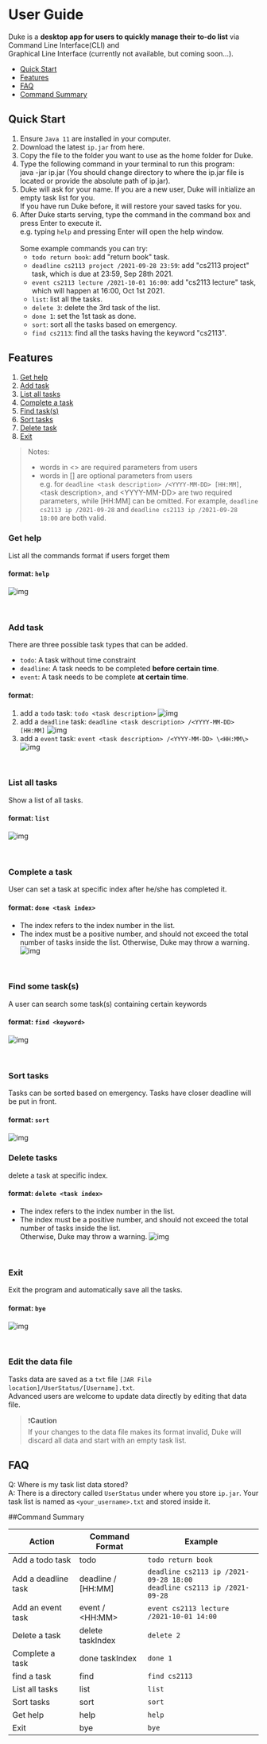 # User Guide
Duke is a **desktop app for users to quickly manage their to-do list** via Command Line Interface(CLI) and  
Graphical Line Interface (currently not available, but coming soon...).

- <a href="#quick-start"> Quick Start </a>
- <a href="#features"> Features </a>
- <a href="#FAQ"> FAQ </a>
- <a href="#summary"> Command Summary </a>

## <span id="quick-start">Quick Start</span>
1. Ensure `Java 11` are installed in your computer.
2. Download the latest `ip.jar` from here.
3. Copy the file to the folder you want to use as the home folder for Duke.
4. Type the following command in your terminal to run this program:   
   java -jar ip.jar (You should change directory to where the ip.jar file is located or provide the absolute path of ip.jar).
5. Duke will ask for your name. If you are a new user, Duke will initialize an empty task list for you.  
   If you have run Duke before, it will restore your saved tasks for you.
6. After Duke starts serving, type the command in the command box and press Enter to execute it.   
   e.g. typing `help` and pressing Enter will open the help window. <br/>  
   Some example commands you can try:
   - `todo return book`: add "return book" task.
   - `deadline cs2113 project /2021-09-28 23:59`: add "cs2113 project" task, which is due at 23:59, Sep 28th 2021.
   - `event cs2113 lecture /2021-10-01 16:00`: add "cs2113 lecture" task, which will happen at 16:00, Oct 1st 2021.
   - `list`: list all the tasks.
   - `delete 3`: delete the 3rd task of the list.
   - `done 1`: set the 1st task as done.
   - `sort`: sort all the tasks based on emergency.
   - `find cs2113`: find all the tasks having the keyword "cs2113".

## <span id="features">Features</span>
1. <a href="#help">Get help</a>
2. <a href="#add-task">Add task</a>
3. <a href="#list-task">List all tasks</a>
4. <a href="#complete-task">Complete a task</a>
5. <a href="#find-task">Find task(s)</a>
6. <a href="#sort-task">Sort tasks</a>
7. <a href="#delete-task">Delete task</a>
8. <a href="#exit">Exit</a>

> Notes:
> - words in <> are required parameters from users
> - words in [] are optional parameters from users
<br/> e.g. for `deadline <task description> /<YYYY-MM-DD> [HH:MM]`, \<task description\>, and \<YYYY-MM-DD\> are two required parameters, while \[HH:MM\] can be omitted. For example, `deadline cs2113 ip /2021-09-28` and `deadline cs2113 ip /2021-09-28 18:00` are both valid.

### <span id="help">Get help</span>
List all the commands format if users forget them
#### format: `help`
![img](help.png)

<br/>

### <span id="add-task">Add task</span>
There are three possible task types that can be added.
* `todo`: A task without time constraint
* `deadline`: A task needs to be completed **before certain time**.
* `event`: A task needs to be complete **at certain time**.
#### format:
1. add a `todo` task: `todo <task description>`
![img](todo.png)
2. add a `deadline` task: `deadline <task description> /<YYYY-MM-DD> [HH:MM]`
![img](deadline.png)
3. add a `event` task: `event <task description> /<YYYY-MM-DD> \<HH:MM\>`
![img](event.png)

<br/>  

### <span id="list-task">List all tasks</span>
Show a list of all tasks.
#### format: `list`
![img](list.png)

<br />

### <span id="complete-task">Complete a task</span>
User can set a task at specific index after he/she has completed it.
#### format: `done <task index>`
- The index refers to the index number in the list.
- The index must be a positive number, and should not exceed the total number of tasks inside the list. Otherwise, Duke may throw a warning.
![img](done.png)

<br/>  

### <span id="find-task">Find some task(s)</span>
A user can search some task(s) containing certain keywords
#### format: `find <keyword>`
![img](find.png)

<br/>  

### <span id="sort-task">Sort tasks</span>
Tasks can be sorted based on emergency. Tasks have closer deadline will be put in front.
#### format: `sort`
![img](sort.png)


### <span id="delete-task">Delete tasks</span>
delete a task at specific index.
#### format: `delete <task index>`
- The index refers to the index number in the list.
- The index must be a positive number, and should not exceed the total number of tasks inside the list.  
  Otherwise, Duke may throw a warning.
  ![img](delete.png)



<br/>  

### <span id="exit">Exit</span>
Exit the program and automatically save all the tasks.
#### format: `bye`
![img](exit.png)

<br/>  

### Edit the data file
Tasks data are saved as a `txt` file `[JAR File location]/UserStatus/[Username].txt`.  
Advanced users are welcome to update data directly by editing that data file.

> :exclamation:**Caution**  
If your changes to the data file makes its format invalid, Duke will discard all data and start with an empty task list.



## <span id="FAQ">FAQ</span>
Q: Where is my task list data stored? </br>
A: There is a directory called `UserStatus` under where you store `ip.jar`. Your task list is named as `<your_username>.txt` and stored inside it.


##<span id="summary">Command Summary</span>

Action | Command Format | Example
--- | --- | --- | 
Add a todo task | todo <task description>  | `todo return book`
Add a deadline task | deadline <task description> /<YYYY-MM-DD> \[HH:MM\] | `deadline cs2113 ip /2021-09-28 18:00` <br/> `deadline cs2113 ip /2021-09-28`
Add an event task | event <task description> /<YYYY-MM-DD> \<HH:MM\> | `event cs2113 lecture /2021-10-01 14:00`
Delete a task | delete taskIndex | `delete 2`
Complete a task | done taskIndex | `done 1`
find a task | find <keyword> | `find cs2113`
List all tasks | list | `list`
Sort tasks | sort | `sort`
Get help | help | `help`
Exit | bye | `bye`
